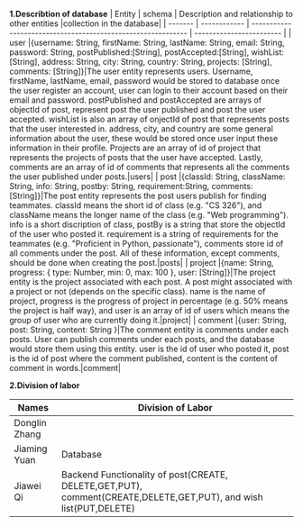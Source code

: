 **1.Describtion of database**
| Entity  | schema       | Description and relationship to other entities               |collection in the database|
| ------- | ------------ | ------------------------------------------------------------ | ------------------------ |
| user    |{username:   String, firstName:  String, lastName:   String, email:      String, password:   String, postPublished:[String], postAccepted:[String], wishList:   [String], address:    String, city:       String, country:    String, projects:   [String], comments:   [String]}|The user entity represents users. Username, firstName, lastName, email, password would be stored to database once the user register an account, user can login to their account based on their email and password. postPublished and postAccepted are arrays of objectId of post, represent post the user published and post the user accepted. wishList is also an array of onjectId of post that represents posts that the user interested in. address, city, and country are some general information about the user, these would be stored once user input these information in their profile. Projects are an array of id of project that represents the projects of posts that the user have accepted. Lastly, comments are an array of id of comments that represents all the comments the user published under posts.|users|
| post    |{classId:    String, className:  String,  info:       String, postby:     String, requirement:String, comments:   [String]}|The post entity represents the post users publish for finding teammates. classId means the short id of class (e.g. "CS 326"), and className means the longer name of the class (e.g. "Web programming"). info is a short discription of class, postBy is a string that store the objectId of the user who posted it. requirement is a string of requirements for the teammates (e.g. "Proficient in Python, passionate"), comments store id of all comments under the post. All of these information, except comments, should be done when creating the post.|posts|
| project |{name:       String, progress:   { type: Number, min: 0, max: 100 }, user:       [String]}|The project entity is the project associated with each post. A post might associated with a project or not (depends on the specific class). name is the name of project, progress is the progress of project in percentage (e.g. 50% means the project is half way), and user is an array of id of users which means the group of user who are currently doing it.|project|
| comment |{user:       String, post:       String, content:    String  }|The comment entity is comments under each posts. User can publish comments under each posts, and the database would store them using this entity. user is the id of user who posted it, post is the id of post where the comment published, content is the content of comment in words.|comment|







**2.Division of labor**

| Names         | Division of Labor                                            |
| ------------- | ------------------------------------------------------------ |
| Donglin Zhang |                                                              |
| Jiaming Yuan  | Database                                                     |
| Jiawei Qi     | Backend Functionality of  post(CREATE, DELETE,GET,PUT), comment(CREATE,DELETE,GET,PUT), and wish list(PUT,DELETE) |
